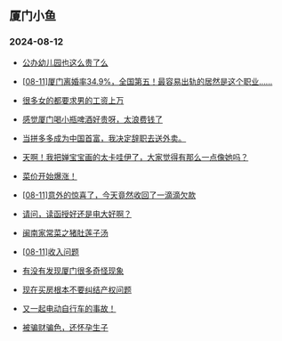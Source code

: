 ## 厦门小鱼 
### 2024-08-12

+ [公办幼儿园也这么贵了么](http://bbs.xmfish.com/read-htm-tid-18230241.html)

+ [[08-11]厦门离婚率34.9%，全国第五！最容易出轨的居然是这个职业......](http://bbs.xmfish.com/read-htm-tid-18230238.html)

+ [很多女的都要求男的工资上万](http://bbs.xmfish.com/read-htm-tid-18230234.html)

+ [感觉厦门喝小瓶啤酒好贵呀，太浪费钱了](http://bbs.xmfish.com/read-htm-tid-18230363.html)

+ [当拼多多成为中国首富，我决定辞职去送外卖。](http://bbs.xmfish.com/read-htm-tid-18230242.html)

+ [天啊！我把婵宝宝画的太卡哇伊了，大家觉得有那么一点像她吗？](http://bbs.xmfish.com/read-htm-tid-18230251.html)

+ [菜价开始爆涨！](http://bbs.xmfish.com/read-htm-tid-18230477.html)

+ [[08-11]意外的惊喜了，今天竟然收回了一滴滴欠款](http://bbs.xmfish.com/read-htm-tid-18230260.html)

+ [请问，读函授好还是电大好啊？](http://bbs.xmfish.com/read-htm-tid-18230372.html)

+ [闽南家常菜之猪肚莲子汤](http://bbs.xmfish.com/read-htm-tid-18230425.html)

+ [[08-11]收入问题](http://bbs.xmfish.com/read-htm-tid-18230266.html)

+ [有没有发现厦门很多奇怪现象](http://bbs.xmfish.com/read-htm-tid-18230498.html)

+ [现在买房根本不要纠结产权问题](http://bbs.xmfish.com/read-htm-tid-18230360.html)

+ [又一起电动自行车的事故！](http://bbs.xmfish.com/read-htm-tid-18230367.html)

+ [被骗财骗色，还怀孕生子](http://bbs.xmfish.com/read-htm-tid-18230538.html)

